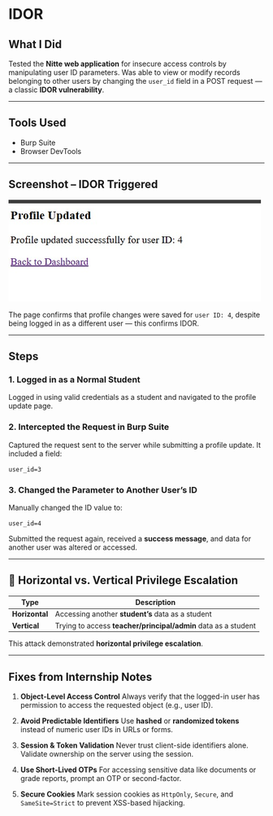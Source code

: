# IDOR 

## What I Did  
Tested the **Nitte web application** for insecure access controls by manipulating user ID parameters. Was able to view or modify records belonging to other users by changing the `user_id` field in a POST request — a classic **IDOR vulnerability**.

---

## Tools Used
- Burp Suite
- Browser DevTools

---

## Screenshot – IDOR Triggered
![idor](../images/idor.jpg)

The page confirms that profile changes were saved for `user ID: 4`, despite being logged in as a different user — this confirms IDOR.

---

## Steps

### 1. Logged in as a Normal Student
Logged in using valid credentials as a student and navigated to the profile update page.

### 2. Intercepted the Request in Burp Suite
Captured the request sent to the server while submitting a profile update. It included a field:
```
user_id=3
```

### 3. Changed the Parameter to Another User’s ID
Manually changed the ID value to:
```
user_id=4
```

Submitted the request again, received a **success message**, and data for another user was altered or accessed.

---

## 🧪 Horizontal vs. Vertical Privilege Escalation

| Type        | Description                                                                 |
|-------------|-----------------------------------------------------------------------------|
| **Horizontal** | Accessing another **student’s** data as a student                          |
| **Vertical**   | Trying to access **teacher/principal/admin** data as a student             |

This attack demonstrated **horizontal privilege escalation**.

---

## Fixes from Internship Notes

1. **Object-Level Access Control**
   Always verify that the logged-in user has permission to access the requested object (e.g., user ID).

2. **Avoid Predictable Identifiers**
   Use **hashed** or **randomized tokens** instead of numeric user IDs in URLs or forms.

3. **Session & Token Validation**
   Never trust client-side identifiers alone. Validate ownership on the server using the session.

4. **Use Short-Lived OTPs**
   For accessing sensitive data like documents or grade reports, prompt an OTP or second-factor.

5. **Secure Cookies**
   Mark session cookies as `HttpOnly`, `Secure`, and `SameSite=Strict` to prevent XSS-based hijacking.
